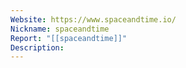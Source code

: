 ```yaml
---
Website: https://www.spaceandtime.io/
Nickname: spaceandtime
Report: "[[spaceandtime]]"
Description:
---
```

